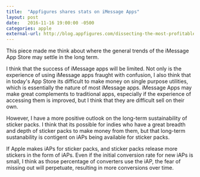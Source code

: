 ```yaml
---
title:  "Appfigures shares stats on iMessage Apps"
layout: post
date:   2016-11-16 19:00:00 -0500
categories: apple
external-url: http://blog.appfigures.com/dissecting-the-most-profitable-imessage-apps/
---
```


This piece made me think about where the general trends of the iMessage App Store may settle in the long term.

I think that the success of iMessage apps will be limited. Not only is the experience of using iMessage apps fraught with confusion, I also think that in today's App Store its difficult to make money on single purpose utilities, which is essentially the nature of most iMessage apps. iMessage Apps may make great complements to traditional apps, especially if the experience of accessing them is improved, but I think that they are difficult sell on their own. 

However, I have a more positive outlook on the long-term sustainability of sticker packs. I think that its possible for indies who have a great breadth and depth of sticker packs to make money from them, but that long-term sustanability is contigent on iAPs being available for sticker packs. 

If Apple makes iAPs for sticker packs, and sticker packs release more stickers in the form of iAPs. Even if the initial conversion rate for new iAPs is small, I think as those percentage of converters use the iAP, the fear of missing out will perpetuate, resulting in more conversions over time. 